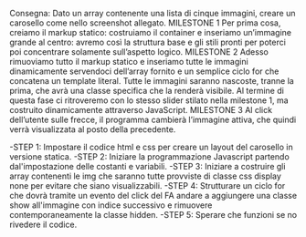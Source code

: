 Consegna:
Dato un array contenente una lista di cinque immagini, creare un carosello come nello screenshot allegato.
MILESTONE 1
Per prima cosa, creiamo il markup statico: costruiamo il container e inseriamo un’immagine grande al centro: avremo così la struttura base e gli stili pronti per poterci poi concentrare solamente sull’aspetto logico.
MILESTONE 2
Adesso rimuoviamo tutto il markup statico e inseriamo tutte le immagini dinamicamente servendoci dell’array fornito e un semplice ciclo for che concatena un template literal.
Tutte le immagini saranno nascoste, tranne la prima, che avrà una classe specifica che la renderà visibile.
Al termine di questa fase ci ritroveremo con lo stesso slider stilato nella milestone 1, ma costruito dinamicamente attraverso JavaScript.
MILESTONE 3
Al click dell’utente sulle frecce, il programma cambierà l’immagine attiva, che quindi verrà visualizzata al posto della precedente.




-STEP 1:
Impostare il codice html e css per creare un layout del carosello in versione statica. 
-STEP 2:
Iniziare la programmazione Javascript partendo dal'impostazione delle costanti e variabili.
-STEP 3:
Iniziare a costruire gli array contenenti le img che saranno tutte provviste di classe css display none per evitare che siano visualizzabili.
-STEP 4:
Strutturare un ciclo for che dovrà tramite un evento del click del FA andare a aggiungere una classe show all'immagine con indice successivo e rimuovere contemporaneamente la classe hidden.
-STEP 5:
Sperare che funzioni se no rivedere il codice.
